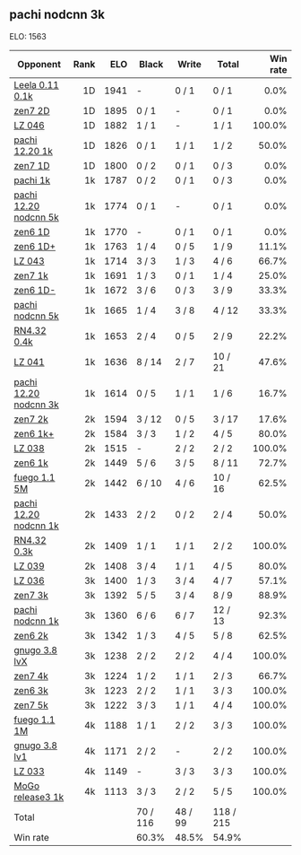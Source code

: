 ## pachi nodcnn 3k ##

ELO: 1563

Opponent | Rank | ELO | Black | Write | Total | Win rate
---------|-----:|----:|-------|-------|-------|-------:
[Leela 0.11 0.1k](Leela%200.11%200.1k.md) | 1D | 1941 | - | 0 / 1 | 0 / 1 | 0.0%
[zen7 2D](zen7%202D.md) | 1D | 1895 | 0 / 1 | - | 0 / 1 | 0.0%
[LZ 046](LZ%20046.md) | 1D | 1882 | 1 / 1 | - | 1 / 1 | 100.0%
[pachi 12.20 1k](pachi%2012.20%201k.md) | 1D | 1826 | 0 / 1 | 1 / 1 | 1 / 2 | 50.0%
[zen7 1D](zen7%201D.md) | 1D | 1800 | 0 / 2 | 0 / 1 | 0 / 3 | 0.0%
[pachi 1k](pachi%201k.md) | 1k | 1787 | 0 / 2 | 0 / 1 | 0 / 3 | 0.0%
[pachi 12.20 nodcnn 5k](pachi%2012.20%20nodcnn%205k.md) | 1k | 1774 | 0 / 1 | - | 0 / 1 | 0.0%
[zen6 1D](zen6%201D.md) | 1k | 1770 | - | 0 / 1 | 0 / 1 | 0.0%
[zen6 1D+](zen6%201D+.md) | 1k | 1763 | 1 / 4 | 0 / 5 | 1 / 9 | 11.1%
[LZ 043](LZ%20043.md) | 1k | 1714 | 3 / 3 | 1 / 3 | 4 / 6 | 66.7%
[zen7 1k](zen7%201k.md) | 1k | 1691 | 1 / 3 | 0 / 1 | 1 / 4 | 25.0%
[zen6 1D-](zen6%201D-.md) | 1k | 1672 | 3 / 6 | 0 / 3 | 3 / 9 | 33.3%
[pachi nodcnn 5k](pachi%20nodcnn%205k.md) | 1k | 1665 | 1 / 4 | 3 / 8 | 4 / 12 | 33.3%
[RN4.32 0.4k](RN4.32%200.4k.md) | 1k | 1653 | 2 / 4 | 0 / 5 | 2 / 9 | 22.2%
[LZ 041](LZ%20041.md) | 1k | 1636 | 8 / 14 | 2 / 7 | 10 / 21 | 47.6%
[pachi 12.20 nodcnn 3k](pachi%2012.20%20nodcnn%203k.md) | 1k | 1614 | 0 / 5 | 1 / 1 | 1 / 6 | 16.7%
[zen7 2k](zen7%202k.md) | 2k | 1594 | 3 / 12 | 0 / 5 | 3 / 17 | 17.6%
[zen6 1k+](zen6%201k+.md) | 2k | 1584 | 3 / 3 | 1 / 2 | 4 / 5 | 80.0%
[LZ 038](LZ%20038.md) | 2k | 1515 | - | 2 / 2 | 2 / 2 | 100.0%
[zen6 1k](zen6%201k.md) | 2k | 1449 | 5 / 6 | 3 / 5 | 8 / 11 | 72.7%
[fuego 1.1 5M](fuego%201.1%205M.md) | 2k | 1442 | 6 / 10 | 4 / 6 | 10 / 16 | 62.5%
[pachi 12.20 nodcnn 1k](pachi%2012.20%20nodcnn%201k.md) | 2k | 1433 | 2 / 2 | 0 / 2 | 2 / 4 | 50.0%
[RN4.32 0.3k](RN4.32%200.3k.md) | 2k | 1409 | 1 / 1 | 1 / 1 | 2 / 2 | 100.0%
[LZ 039](LZ%20039.md) | 2k | 1408 | 3 / 4 | 1 / 1 | 4 / 5 | 80.0%
[LZ 036](LZ%20036.md) | 3k | 1400 | 1 / 3 | 3 / 4 | 4 / 7 | 57.1%
[zen7 3k](zen7%203k.md) | 3k | 1392 | 5 / 5 | 3 / 4 | 8 / 9 | 88.9%
[pachi nodcnn 1k](pachi%20nodcnn%201k.md) | 3k | 1360 | 6 / 6 | 6 / 7 | 12 / 13 | 92.3%
[zen6 2k](zen6%202k.md) | 3k | 1342 | 1 / 3 | 4 / 5 | 5 / 8 | 62.5%
[gnugo 3.8 lvX](gnugo%203.8%20lvX.md) | 3k | 1238 | 2 / 2 | 2 / 2 | 4 / 4 | 100.0%
[zen7 4k](zen7%204k.md) | 3k | 1224 | 1 / 2 | 1 / 1 | 2 / 3 | 66.7%
[zen6 3k](zen6%203k.md) | 3k | 1223 | 2 / 2 | 1 / 1 | 3 / 3 | 100.0%
[zen7 5k](zen7%205k.md) | 3k | 1222 | 3 / 3 | 1 / 1 | 4 / 4 | 100.0%
[fuego 1.1 1M](fuego%201.1%201M.md) | 4k | 1188 | 1 / 1 | 2 / 2 | 3 / 3 | 100.0%
[gnugo 3.8 lv1](gnugo%203.8%20lv1.md) | 4k | 1171 | 2 / 2 | - | 2 / 2 | 100.0%
[LZ 033](LZ%20033.md) | 4k | 1149 | - | 3 / 3 | 3 / 3 | 100.0%
[MoGo release3 1k](MoGo%20release3%201k.md) | 4k | 1113 | 3 / 3 | 2 / 2 | 5 / 5 | 100.0%
Total | | | 70 / 116 | 48 / 99 | 118 / 215 | 
Win rate| | | 60.3% | 48.5% | 54.9% | 
